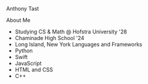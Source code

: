 Anthony Tast

About Me
- Studying CS & Math @ Hofstra University '28
- Chaminade High School '24
- Long Island, New York
Languages and Frameworks
- Python
- Swift
- JavaScript
- HTML and CSS
- C++

<!--
**anthonytast/anthonytast** is a ✨ _special_ ✨ repository because its `README.md` (this file) appears on your GitHub profile.

Here are some ideas to get you started:

- 🔭 I’m currently working on ...
- 🌱 I’m currently learning ...
- 👯 I’m looking to collaborate on ...
- 🤔 I’m looking for help with ...
- 💬 Ask me about ...
- 📫 How to reach me: ...
- 😄 Pronouns: ...
- ⚡ Fun fact: ...
-->
